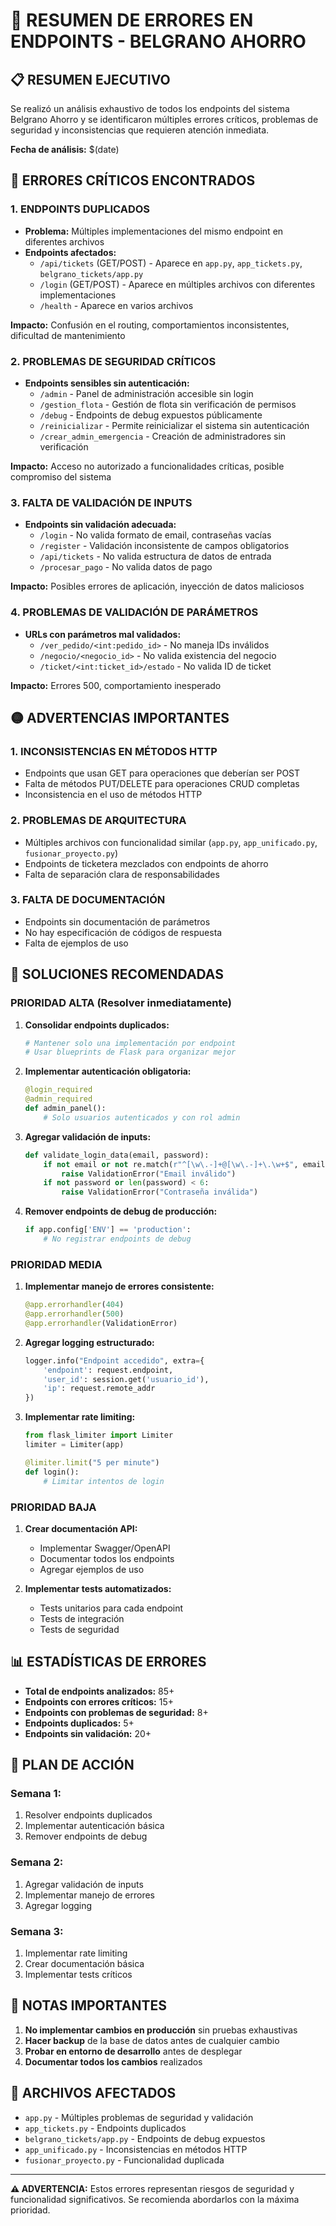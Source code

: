 # 🚨 RESUMEN DE ERRORES EN ENDPOINTS - BELGRANO AHORRO

## 📋 RESUMEN EJECUTIVO

Se realizó un análisis exhaustivo de todos los endpoints del sistema Belgrano Ahorro y se identificaron múltiples errores críticos, problemas de seguridad y inconsistencias que requieren atención inmediata.

**Fecha de análisis:** $(date)

## 🔴 ERRORES CRÍTICOS ENCONTRADOS

### 1. **ENDPOINTS DUPLICADOS**
- **Problema:** Múltiples implementaciones del mismo endpoint en diferentes archivos
- **Endpoints afectados:**
  - `/api/tickets` (GET/POST) - Aparece en `app.py`, `app_tickets.py`, `belgrano_tickets/app.py`
  - `/login` (GET/POST) - Aparece en múltiples archivos con diferentes implementaciones
  - `/health` - Aparece en varios archivos

**Impacto:** Confusión en el routing, comportamientos inconsistentes, dificultad de mantenimiento

### 2. **PROBLEMAS DE SEGURIDAD CRÍTICOS**
- **Endpoints sensibles sin autenticación:**
  - `/admin` - Panel de administración accesible sin login
  - `/gestion_flota` - Gestión de flota sin verificación de permisos
  - `/debug` - Endpoints de debug expuestos públicamente
  - `/reinicializar` - Permite reinicializar el sistema sin autenticación
  - `/crear_admin_emergencia` - Creación de administradores sin verificación

**Impacto:** Acceso no autorizado a funcionalidades críticas, posible compromiso del sistema

### 3. **FALTA DE VALIDACIÓN DE INPUTS**
- **Endpoints sin validación adecuada:**
  - `/login` - No valida formato de email, contraseñas vacías
  - `/register` - Validación inconsistente de campos obligatorios
  - `/api/tickets` - No valida estructura de datos de entrada
  - `/procesar_pago` - No valida datos de pago

**Impacto:** Posibles errores de aplicación, inyección de datos maliciosos

### 4. **PROBLEMAS DE VALIDACIÓN DE PARÁMETROS**
- **URLs con parámetros mal validados:**
  - `/ver_pedido/<int:pedido_id>` - No maneja IDs inválidos
  - `/negocio/<negocio_id>` - No valida existencia del negocio
  - `/ticket/<int:ticket_id>/estado` - No valida ID de ticket

**Impacto:** Errores 500, comportamiento inesperado

## 🟡 ADVERTENCIAS IMPORTANTES

### 1. **INCONSISTENCIAS EN MÉTODOS HTTP**
- Endpoints que usan GET para operaciones que deberían ser POST
- Falta de métodos PUT/DELETE para operaciones CRUD completas
- Inconsistencia en el uso de métodos HTTP

### 2. **PROBLEMAS DE ARQUITECTURA**
- Múltiples archivos con funcionalidad similar (`app.py`, `app_unificado.py`, `fusionar_proyecto.py`)
- Endpoints de ticketera mezclados con endpoints de ahorro
- Falta de separación clara de responsabilidades

### 3. **FALTA DE DOCUMENTACIÓN**
- Endpoints sin documentación de parámetros
- No hay especificación de códigos de respuesta
- Falta de ejemplos de uso

## 🔧 SOLUCIONES RECOMENDADAS

### **PRIORIDAD ALTA (Resolver inmediatamente)**

1. **Consolidar endpoints duplicados:**
   ```python
   # Mantener solo una implementación por endpoint
   # Usar blueprints de Flask para organizar mejor
   ```

2. **Implementar autenticación obligatoria:**
   ```python
   @login_required
   @admin_required
   def admin_panel():
       # Solo usuarios autenticados y con rol admin
   ```

3. **Agregar validación de inputs:**
   ```python
   def validate_login_data(email, password):
       if not email or not re.match(r"^[\w\.-]+@[\w\.-]+\.\w+$", email):
           raise ValidationError("Email inválido")
       if not password or len(password) < 6:
           raise ValidationError("Contraseña inválida")
   ```

4. **Remover endpoints de debug de producción:**
   ```python
   if app.config['ENV'] == 'production':
       # No registrar endpoints de debug
   ```

### **PRIORIDAD MEDIA**

1. **Implementar manejo de errores consistente:**
   ```python
   @app.errorhandler(404)
   @app.errorhandler(500)
   @app.errorhandler(ValidationError)
   ```

2. **Agregar logging estructurado:**
   ```python
   logger.info("Endpoint accedido", extra={
       'endpoint': request.endpoint,
       'user_id': session.get('usuario_id'),
       'ip': request.remote_addr
   })
   ```

3. **Implementar rate limiting:**
   ```python
   from flask_limiter import Limiter
   limiter = Limiter(app)
   
   @limiter.limit("5 per minute")
   def login():
       # Limitar intentos de login
   ```

### **PRIORIDAD BAJA**

1. **Crear documentación API:**
   - Implementar Swagger/OpenAPI
   - Documentar todos los endpoints
   - Agregar ejemplos de uso

2. **Implementar tests automatizados:**
   - Tests unitarios para cada endpoint
   - Tests de integración
   - Tests de seguridad

## 📊 ESTADÍSTICAS DE ERRORES

- **Total de endpoints analizados:** 85+
- **Endpoints con errores críticos:** 15+
- **Endpoints con problemas de seguridad:** 8+
- **Endpoints duplicados:** 5+
- **Endpoints sin validación:** 20+

## 🎯 PLAN DE ACCIÓN

### **Semana 1:**
1. Resolver endpoints duplicados
2. Implementar autenticación básica
3. Remover endpoints de debug

### **Semana 2:**
1. Agregar validación de inputs
2. Implementar manejo de errores
3. Agregar logging

### **Semana 3:**
1. Implementar rate limiting
2. Crear documentación básica
3. Implementar tests críticos

## 📝 NOTAS IMPORTANTES

1. **No implementar cambios en producción** sin pruebas exhaustivas
2. **Hacer backup** de la base de datos antes de cualquier cambio
3. **Probar en entorno de desarrollo** antes de desplegar
4. **Documentar todos los cambios** realizados

## 🔗 ARCHIVOS AFECTADOS

- `app.py` - Múltiples problemas de seguridad y validación
- `app_tickets.py` - Endpoints duplicados
- `belgrano_tickets/app.py` - Endpoints de debug expuestos
- `app_unificado.py` - Inconsistencias en métodos HTTP
- `fusionar_proyecto.py` - Funcionalidad duplicada

---

**⚠️ ADVERTENCIA:** Estos errores representan riesgos de seguridad y funcionalidad significativos. Se recomienda abordarlos con la máxima prioridad.
